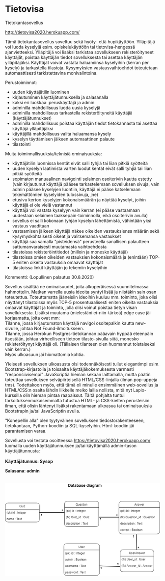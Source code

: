 # Tietovisa
Tietokantasovellus

http://tietovisa2020.herokuapp.com/

Tämä tietokantasovellus soveltuu sekä hyöty- että hupikäyttöön. Ylläpitäjä voi luoda kyselyjä esim. opiskelukäyttöön 
tai tietovisa-hengessä ajanvietteeksi. Ylläpitäjä voi lisäksi tarkistaa sovellukseen rekisteröityneet käyttäjät, poistaa käyttäjän
tiedot sovelluksesta tai asettaa käyttäjän ylläpitäjäksi. Käyttäjät voivat vastata haluamiinsa kyselyihin (kerran per kysely) ja 
tarkastella tilastoja. Kysymyksien vastausvaihtoehdot toteutetaan automaattisesti tarkistettavina monivalintoina.

Perustoiminnot:

- uuden käyttäjätilin luominen
- kirjautuminen käyttäjätunnuksella ja salasanalla
- kaksi eri luokkaa: peruskäyttäjä ja admin
- adminilla mahdollisuus luoda uusia kyselyjä
- adminilla mahdollisuus tarkastella rekisteröityneitä käyttäjiä (käyttäjätunnukset)
- adminilla mahdollisuus poistaa käyttäjän tiedot tietokannasta tai asettaa käyttäjä ylläpitäjäksi
- käyttäjillä mahdollisuus valita haluamansa kysely
- kyselyn täyttämisen jälkeen automaattinen palaute
- tilastointi

Muita toiminnallisuuksia/teknisiä ominaisuuksia:

- käyttäjätilin luonnissa kentät eivät salli tyhjiä tai liian pitkiä syötteitä
- uuden kyselyn laatimista varten luodut kentät eivät salli tyhjiä tai liian pitkiä syötteitä
- sopimaton manuaalinen navigointi selaimen osoiterivin kautta estetty (vain kirjautunut käyttäjä pääsee tarkastelemaan sovelluksen
sivuja, vain admin pääsee kyselyjen luontiin, käyttäjä ei pääse katselemaan tekemättömien kyselyiden tulossivuja, jne)
- etusivu kertoo kyselyjen kokonaismäärän ja näyttää kyselyt, joihin käyttäjä ei ole vielä vastannut
- käyttäjä voi vastata kyselyyn vain kerran (ei pääse vastaamaan uudestaan selaimen taaksepäin-toiminnolla, eikä osoiterivin avulla)
- sovellus ei salli kokonaan tyhjän kyselyn lähettämistä, vähintään yksi vastaus vaaditaan
- vastaamisen jälkeen käyttäjä näkee oikeiden vastauksiensa määrän sekä kysymyskohtaisesti oikeat ja valitsemansa vastaukset
- käyttäjä saa samalla "pisteidensä" perusteella sanallisen palautteen sattumanvaraisesti muutamasta vaihtoehdosta
- tilastoissa rekisteröintitiedot (milloin ja monesko käyttäjä)
- tilastoissa omien oikeiden vastauksien kokonaismäärä ja (enintään) TOP-5 eniten oikeita vastauksia omaavat käyttäjät
- tilastoissa linkit käyttäjän jo tekemiin kyselyihin




Kommentti: (Lopullinen palautus 30.8.2020)

Sovellus sisältää ne ominaisuudet, joita alkuperäisessä suunnitelmassa hahmottelin. Matkan varrella uusia ideoita syntyi lisää ja 
niistäkin sain osan toteutettua. Toteuttamatta jääneisiin ideoihin kuuluu mm. toiminto, joka olisi näyttänyt tilastoissa myös 
TOP-5 prosentuaalisesti eniten oikeita vastauksia omaavat käyttäjät ja toiminto, jolla olisi voinut poistaa tietyn visan sovelluksesta. 
Lisäksi muutama (mielestäni ei-niin-tärkeä) edge case jäi korjaamatta, joita ovat mm:\
Tilanne, jossa kirjautumaton käyttäjä navigoi osoitepalkin kautta new-sivulle, johtaa Not Found-ilmoitukseen.\
Tilanne, jossa Herokun Postgres-tietokannan pääavain hyppää eteenpäin itsestään, johtaa virheelliseen tietoon tilasto-sivulla siitä, 
monesko rekisteröitynyt käyttäjä oli. (Tällaisen tilanteen olen huomannut toistaiseksi vain kerran.)\
Myös ulkoasuun jäi hiomattomia kohtia.

Yleisesti sovelluksen ulkoasusta olsi todennäköisesti tullut elegantimpi esim. Bootstrap-kirjastolla ja toisaalta käyttäjäkokemuksesta 
varmasti "responsiivisempi" JavaScriptiä hieman sekaan laittamalla, mutta päätin toteuttaa sovelluksen selväpiirteisellä HTML/CSS-linjalla 
(ilman pop-uppeja tms). Todettakoon myös, että tämä oli minulle ensimmäinen web-sovellus ja HTML/CSS:n osalta lähdin liikkelle melko lailla
nollista, mitä nyt Lapio-kurssilla olin hieman pintaa raapaissut. Tältä pohjalta tuntui tarkoituksenmukaisemmalta tutustua HTML- ja CSS-kielten
perusteisiin ilman, että olisin lähtenyt lisäksi rakentamaan ulkoasua tai ominaisuuksia Bootstrapin ja/tai JavaScriptin avulla.

"Konepellin alla" olen tyytyväinen sovelluksen tiedostorakenteeseen, tietokantaan, Python-koodiin ja SQL-kyselyihin. 
Html-koodiin jäi parantamisen varaa.

Sovellusta voi testata osoitteessa https://tietovisa2020.herokuapp.com/ luomalla uuden käyttäjätunnuksen ja/tai käyttämällä admin-tason käyttäjätunnusta:
<br/><br/>
<b>Käyttäjätunnus: Sysop

Salasana: admin</b>
<br/><br/>


![Tietokantakaavio](/db.png)
